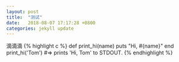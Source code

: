 ```yaml
---
layout: post
title:  "测试"
date:   2018-08-07 17:17:28 +0800
categories: jekyll update
---
```

滴滴滴
{% highlight c %}
def print_hi(name)
  puts "Hi, #{name}"
end
print_hi('Tom')
#=> prints 'Hi, Tom' to STDOUT.
{% endhighlight %}
